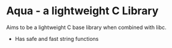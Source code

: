 # Aqua - a lightweight C Library
Aims to be a lightweight C base library when combined with libc.

* Has safe and fast string functions
